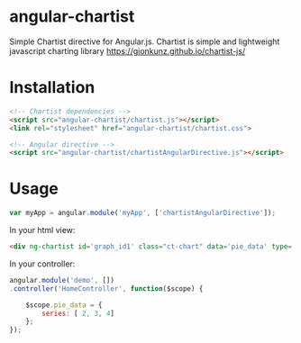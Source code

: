 angular-chartist
=================

Simple Chartist directive for Angular.js.
Chartist is simple and lightweight javascript charting 
library https://gionkunz.github.io/chartist-js/

Installation
=================
````html
<!-- Chartist dependencies -->
<script src="angular-chartist/chartist.js"></script>
<link rel="stylesheet" href="angular-chartist/chartist.css">  

<!-- Angular directive -->
<script src="angular-chartist/chartistAngularDirective.js"></script>
````
Usage
=================
````js
var myApp = angular.module('myApp', ['chartistAngularDirective']);

````

In your html view:
````html
<div ng-chartist id='graph_id1' class="ct-chart" data='pie_data' type='Pie' animate='true' options='{"showLabel": true, "donut": true, "donutWidth": 20}'></div>
````

In your controller:
````js
angular.module('demo', [])
.controller('HomeController', function($scope) {   

	$scope.pie_data = {
        series: [ 2, 3, 4]
    };
});
````
